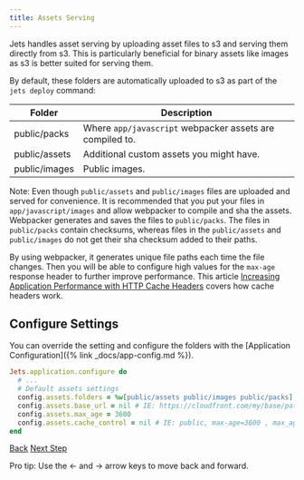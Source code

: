 ```yaml
---
title: Assets Serving
---
```


Jets handles asset serving by uploading asset files to s3 and serving them directly from s3. This is particularly beneficial for binary assets like images as s3 is better suited for serving them.

By default, these folders are automatically uploaded to s3 as part of the `jets deploy` command:

Folder | Description
--- | ---
public/packs | Where `app/javascript` webpacker assets are compiled to.
public/assets | Additional custom assets you might have.
public/images | Public images.

Note: Even though `public/assets` and `public/images` files are uploaded and served for convenience.  It is recommended that you put your files in `app/javascript/images` and allow webpacker to compile and sha the assets. Webpacker generates and saves the files to `public/packs`. The files in `public/packs` contain checksums, whereas files in the `public/assets` and `public/images` do not get their sha checksum added to their paths.

By using webpacker, it generates unique file paths each time the file changes.  Then you will be able to configure high values for the `max-age` response header to further improve performance. This article [Increasing Application Performance with HTTP Cache Headers](https://devcenter.heroku.com/articles/increasing-application-performance-with-http-cache-headers) covers how cache headers work.

## Configure Settings

You can override the setting and configure the folders with the [Application Configuration]({% link _docs/app-config.md %}).

```ruby
Jets.application.configure do
  # ...
  # Default assets settings
  config.assets.folders = %w[public/assets public/images public/packs]
  config.assets.base_url = nil # IE: https://cloudfront.com/my/base/path
  config.assets.max_age = 3600
  config.assets.cache_control = nil # IE: public, max-age=3600 , max_age is a shorter way to set cache_control.
end
```

<a id="prev" class="btn btn-basic" href="{% link _docs/cors-support.md %}">Back</a>
<a id="next" class="btn btn-primary" href="{% link _docs/action-filters.md %}">Next Step</a>
<p class="keyboard-tip">Pro tip: Use the <- and -> arrow keys to move back and forward.</p>
